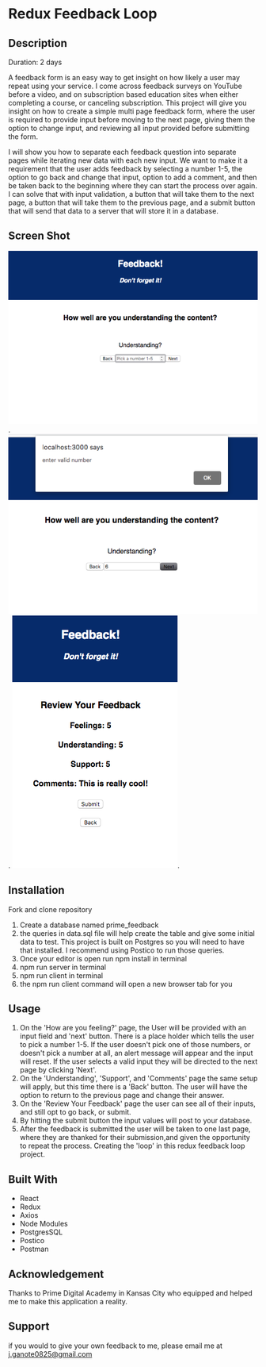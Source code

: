 # Redux Feedback Loop

## Description
Duration: 2 days

A feedback form is an easy way to get insight on how likely a user may repeat using your service. I come across feedback surveys on YouTube before a video, and on subscription based education sites when either completing a course, or canceling subscription. This project will give you insight on how to create a simple multi page feedback form, where the user is required to provide input before moving to the next page, giving them the option to change input, and reviewing all input provided before submitting the form.

I will show you how to separate each feedback question into separate pages while iterating new data with each new input. We want to make it a requirement that the user adds feedback by selecting a number 1-5, the option to go back and change that input, option to add a comment, and then be taken back to the beginning where they can start the process over again. I can solve that with input validation, a button that will take them to the next  page, a button that will take them to the previous page, and a submit button that will send that data to a server that will store it in a database.

## Screen Shot

![image](wireframes/SecondPage.png).
![image](wireframes/InvalidInput.png).
![image](wireframes/SubmitPage.png).

## Installation

Fork and clone repository

1. Create a database named prime_feedback
2. the queries in data.sql file will help create the table and give some initial data to test. This project
is built on Postgres so you will need to have that installed. I recommend using Postico to run those queries.
3. Once your editor is open run npm install in terminal
4. npm run server in terminal
5. npm run client in terminal
6. the npm run client command will open a new browser tab for you

## Usage 

1. On the 'How are you feeling?' page, the User will be provided with an input field and 'next' button. There is a place holder which tells the user to pick a number 1-5. If the user doesn't pick one of those numbers, or doesn't pick a number at all, an alert message will appear and the input will reset. If the user selects a valid input they will be directed to the next page by clicking 'Next'.
2. On the 'Understanding', 'Support', and 'Comments' page the same setup will apply, but this time there is a 'Back' button. The user will have the option to return to the previous page and change their answer.
3. On the 'Review Your Feedback' page the user can see all of their inputs, and still opt to go back, or submit.
4. By hitting the submit button the input values will post to your database.
5. After the feedback is submitted the user will be taken to one last page, where they are thanked for their submission,and given the opportunity to repeat the process. Creating the 'loop' in this redux feedback loop project.

## Built With

* React
* Redux
* Axios
* Node Modules
* PostgresSQL
* Postico
* Postman

## Acknowledgement

Thanks to Prime Digital Academy in Kansas City who equipped and helped me to make this application a reality.

## Support

if you would to give your own feedback to me, please email me at j.ganote0825@gmail.com




